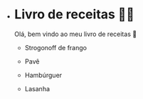 - # Livro de receitas :man_cook:

  Olá, bem vindo ao meu livro de receitas :wave:

  - Strogonoff de frango

  - Pavê
  - Hambúrguer 
  - Lasanha

